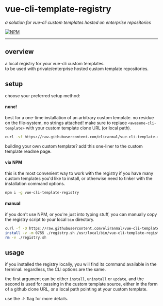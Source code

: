 # vue-cli-template-registry

*a solution for vue-cli custom templates hosted on enterprise repositories*

[![NPM][1]][2]

---

## overview

a local registry for your vue-cli custom templates.  
to be used with private/enterprise hosted custom template repositories.


## setup

choose your preferred setup method:


#### none!

best for a one-time installation of an arbitrary custom template. no residue on the file-system, no strings attached!
make sure to replace `<awesome-cli-template>` with your custom template clone URL (or local path).

```sh
curl -sf https://raw.githubusercontent.com/eliranmal/vue-cli-template-registry/master/bin/registry.sh | bash -s install <awesome-cli-template>
```

building your own custom template? add this one-liner to the custom template readme page.


#### via NPM

this is the most convenient way to work with the registry if you have many custom templates you'd like to install, or otherwise need to tinker with the installation command options.

```sh
npm i -g vue-cli-template-registry
```


#### manual

if you don't use NPM, or you're just into typing stuff, you can manually copy the registry script to your local `bin` directory.

```sh
curl -f -O https://raw.githubusercontent.com/eliranmal/vue-cli-template-registry/master/bin/registry.sh
install -v -m 0755 ./registry.sh /usr/local/bin/vue-cli-template-registry
rm -v ./registry.sh
```


## usage

if you installed the registry locally, you will find its command available in the terminal.
regardless, the CLI options are the same.

the first argument can be either `install`, `uninstall` or `update`, and the second is used for passing in
the custom template source, either in the form of a github clone URL, or a local path pointing at your custom template. 

use the `-h` flag for more details.





[1]: https://img.shields.io/npm/v/vue-cli-template-registry.svg?style=flat-square
[2]: https://www.npmjs.com/package/vue-cli-template-registry
[3]: https://github.com/vuejs/vue-cli/tree/master#custom-templates
